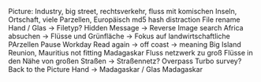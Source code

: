 Picture: Industry, big street, rechtsverkehr, fluss mit komischen Inseln, Ortschaft, viele Parzellen, Europäisch
md5 hash distraction
File rename
Hand / Glas -> Filetyp? Hidden Message -> Reverse Image search 
Africa absuchen -> Flüsse und Grünfläche -> Fokus auf landwirtschaftliche PArzellen
Pause Workday
Read again -> off coast -> meaning
Big Island Reunion, Mauritius not fitting
Madagaskar
Fluss netzwerk zu groß
Flüsse in den Nähe von großen Straßen -> Straßennetz?
Overpass Turbo survey?
Back to the Picture
Hand -> Madagaskar / Glas Madagaskar


